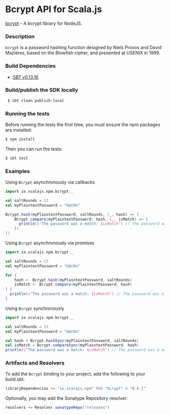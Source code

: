 Bcrypt API for Scala.js
================================
[bcrypt](https://www.npmjs.com/package/bcrypt) - A bcrypt library for NodeJS.

### Description

`bcrypt` is a password hashing function designed by Niels Provos and David Mazières, 
based on the Blowfish cipher, and presented at USENIX in 1999.

### Build Dependencies

* [SBT v0.13.16](http://www.scala-sbt.org/download.html)

### Build/publish the SDK locally

```bash
 $ sbt clean publish-local
```

### Running the tests

Before running the tests the first time, you must ensure the npm packages are installed:

```bash
$ npm install
```

Then you can run the tests:

```bash
$ sbt test
```

### Examples

Using `Bcrypt` asynchronously via callbacks

```scala
import io.scalajs.npm.bcrypt._

val saltRounds = 13
val myPlaintextPassword = "b@c0n"

Bcrypt.hash(myPlaintextPassword, saltRounds, (_, hash) => {
    Bcrypt.compare(myPlaintextPassword, hash, (_, isMatch) => {
      println(s"The password was a match: $isMatch") // The password was a match: true
    })
})
```

Using `Bcrypt` asynchronously via promises

```scala
import io.scalajs.npm.bcrypt._

val saltRounds = 13
val myPlaintextPassword = "b@c0n"

for {
    hash <- Bcrypt.hash(myPlaintextPassword, saltRounds)
    isMatch <- Bcrypt.compare(myPlaintextPassword, hash)
} {
  println(s"The password was a match: $isMatch") // The password was a match: true
}
```

Using `Bcrypt` synchronously

```scala
import io.scalajs.npm.bcrypt._

val saltRounds = 13
val myPlaintextPassword = "b@c0n"

val hash = Bcrypt.hashSync(myPlaintextPassword, saltRounds)
val isMatch = Bcrypt.compareSync(myPlaintextPassword, hash)
println(s"The password was a match: $isMatch") // The password was a match: true
```

### Artifacts and Resolvers

To add the `Bcrypt` binding to your project, add the following to your build.sbt:  

```sbt
libraryDependencies += "io.scalajs.npm" %%% "bcrypt" % "0.4.1"
```

Optionally, you may add the Sonatype Repository resolver:

```sbt   
resolvers += Resolver.sonatypeRepo("releases") 
```